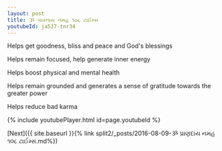 ```yaml
---
layout: post
title: ૐ પાવનાય નમહ ૧૦૮ ટાઈમ્સ
youtubeId: ja5J7-tnr34
---
```

 
 
Helps get goodness, bliss and peace and God's blessings
 
Helps remain focused, help generate inner energy 
 
Helps boost physical and mental health 
 
Helps remain grounded and generates a sense of gratitude towards the greater power 
 
Helps reduce bad karma
 
 
 
 


{% include youtubePlayer.html id=page.youtubeId %}
 
[Next]({{ site.baseurl }}{% link  split2/_posts/2016-08-09-ૐ પ્રાણદાય નમહ ૧૦૮ ટાઈમ્સ.md%})
 
